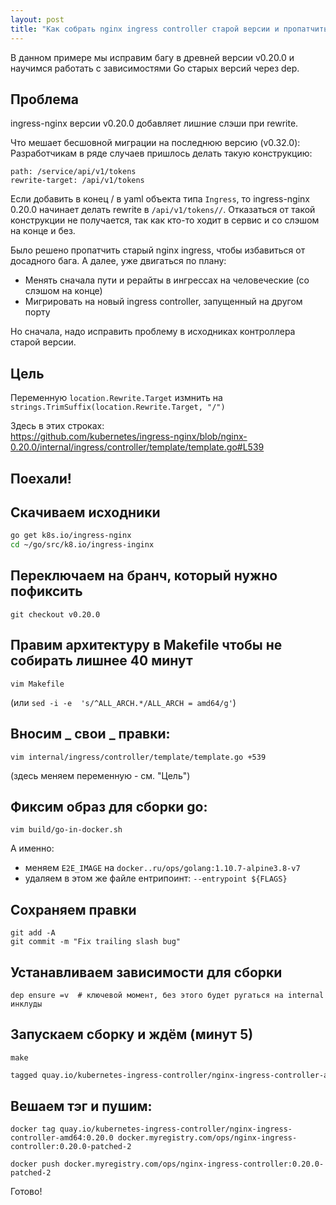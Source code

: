 ```yaml
---
layout: post
title: "Как собрать nginx ingress controller старой версии и пропатчить его"
---
```


В данном примере мы исправим багу в древней версии v0.20.0 и научимся работать с зависимостями Go старых версий через dep.  

## Проблема

ingress-nginx версии v0.20.0 добавляет лишние слэши при rewrite.

Что мешает бесшовной миграции на последнюю версию (v0.32.0):  
Разработчикам в ряде случаев пришлось делать такую конструкцию:

```
path: /service/api/v1/tokens
rewrite-target: /api/v1/tokens
```

Если добавить в конец / в yaml объекта типа `Ingress`, то ingress-nginx 0.20.0 начинает делать rewrite в `/api/v1/tokens//`.
Отказаться от такой конструкции не получается, так как кто-то ходит в сервис и со слэшом на конце и без.

Было решено пропатчить старый nginx ingress, чтобы избавиться от досадного бага. А далее, уже двигаться по плану:

- Менять сначала пути и рерайты в ингрессах на человеческие (со слэшом на конце)
- Мигрировать на новый ingress controller, запущенный на другом порту

Но сначала, надо исправить проблему в исходниках контроллера старой версии.

## Цель

Переменную `location.Rewrite.Target` измнить на `strings.TrimSuffix(location.Rewrite.Target, "/")`  

Здесь в этих строках:  
https://github.com/kubernetes/ingress-nginx/blob/nginx-0.20.0/internal/ingress/controller/template/template.go#L539

## Поехали!

## Скачиваем исходники

```bash
go get k8s.io/ingress-nginx
cd ~/go/src/k8.io/ingress-inginx
```

## Переключаем на бранч, который нужно пофиксить

```
git checkout v0.20.0
```

## Правим архитектуру в Makefile чтобы не собирать лишнее 40 минут

```
vim Makefile
```

(или `sed -i -e  's/^ALL_ARCH.*/ALL_ARCH = amd64/g'`)

## Вносим _ свои _ правки:

```
vim internal/ingress/controller/template/template.go +539
```

(здесь меняем переменную - см. "Цель")

## Фиксим образ для сборки go:

```
vim build/go-in-docker.sh
```

А именно:  
- меняем `E2E_IMAGE` на `docker..ru/ops/golang:1.10.7-alpine3.8-v7`
- удаляем в этом же файле ентрипоинт: `--entrypoint ${FLAGS}`

## Сохраняем правки

```
git add -A
git commit -m "Fix trailing slash bug"
```

## Устанавливаем зависимости для сборки

```
dep ensure =v  # ключевой момент, без этого будет ругаться на internal инклуды
```

## Запускаем сборку и ждём (минут 5)

```
make
```

```bash
tagged quay.io/kubernetes-ingress-controller/nginx-ingress-controller-amd64:0.20.0
```

## Вешаем тэг и пушим:

```
docker tag quay.io/kubernetes-ingress-controller/nginx-ingress-controller-amd64:0.20.0 docker.myregistry.com/ops/nginx-ingress-controller:0.20.0-patched-2

docker push docker.myregistry.com/ops/nginx-ingress-controller:0.20.0-patched-2
```

Готово!


